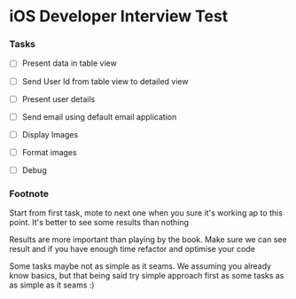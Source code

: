 iOS Developer Interview Test
============================

### Tasks

- [ ] Present data in table view
 
- [ ] Send User Id from table view to detailed view
 
- [ ] Present user details
 
- [ ] Send email using default email application
 
- [ ] Display Images 
 
- [ ] Format images
 
- [ ] Debug 

### Footnote

Start from first task, mote to next one when you sure it's working ap to this point. It's better to see some results than nothing
 
Results are more important than playing by the book. Make sure we can see result and if you have enough time refactor and optimise your code
 
Some tasks maybe not as simple as it seams. We assuming you already know basics, but that being said try simple approach first as some tasks as as simple as it seams :)

